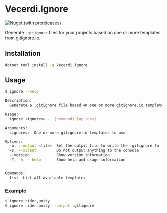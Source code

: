 # Vecerdi.Ignore

[![Nuget (with prereleases)](https://img.shields.io/nuget/vpre/Vecerdi.Ignore)](https://www.nuget.org/packages/Vecerdi.Ignore)


Generate `.gitignore` files for your projects based on one or more templates from [gitignore.io](https://gitignore.io).

## Installation

```bash
dotnet tool install -g Vecerdi.Ignore
```

## Usage

```bash
$ ignore --help

Description:
  Generate a .gitignore file based on one or more gitignore.io templates

Usage:
  ignore <ignores>... [command] [options]

Arguments:
  <ignores>  One or more gitignore.io templates to use

Options:
  -o, --output <file>  Set the output file to write the .gitignore to [default: .gitignore]
  -s, --silent         Do not output anything to the console
  --version            Show version information
  -?, -h, --help       Show help and usage information


Commands:
  list  List all available templates
```

### Example
```bash
$ ignore rider,unity
$ ignore rider unity --output .gitignore
```

